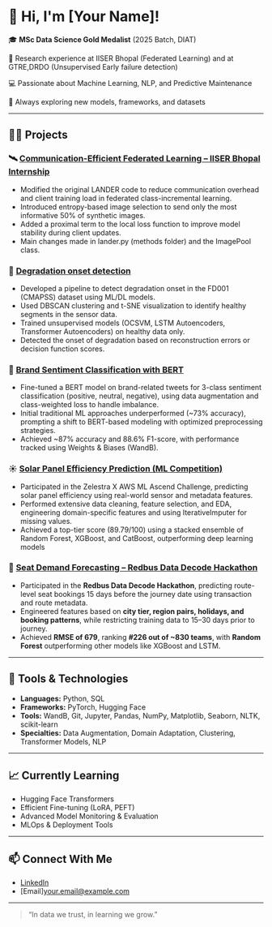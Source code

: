 # 👋 Hi, I'm [Your Name]!

🎓 **MSc Data Science Gold Medalist** (2025 Batch, DIAT)  

🔬 Research experience at IISER Bhopal (Federated Learning) and at GTRE,DRDO (Unsupervised Early failure detection)

💻 Passionate about Machine Learning, NLP, and Predictive Maintenance  

🧠 Always exploring new models, frameworks, and datasets

---

## 🧑‍💻 Projects

### 🛰️ [Communication-Efficient Federated Learning – IISER Bhopal Internship](https://github.com/Deekshita-S/LANDER)
- Modified the original LANDER code to reduce communication overhead and client training load in federated class-incremental learning.
- Introduced entropy-based image selection to send only the most informative 50% of synthetic images.
- Added a proximal term to the local loss function to improve model stability during client updates.
- Main changes made in lander.py (methods folder) and the ImagePool class.


### 🔧 [Degradation onset detection](https://github.com/Deekshita-S/Degradation-detection-in-CMAPSS-dataset)
- Developed a pipeline to detect degradation onset in the FD001 (CMAPSS) dataset using ML/DL models.
- Used DBSCAN clustering and t-SNE visualization to identify healthy segments in the sensor data.
- Trained unsupervised models (OCSVM, LSTM Autoencoders, Transformer Autoencoders) on healthy data only.
- Detected the onset of degradation based on reconstruction errors or decision function scores.


### 💬 [Brand Sentiment Classification with BERT](https://github.com/Deekshita-S/Twitter-Brand-Sentiment-Analysis)
- Fine-tuned a BERT model on brand-related tweets for 3-class sentiment classification (positive, neutral, negative), using data augmentation and class-weighted loss to handle imbalance.
- Initial traditional ML approaches underperformed (~73% accuracy), prompting a shift to BERT-based modeling with optimized preprocessing strategies.
- Achieved ~87% accuracy and 88.6% F1-score, with performance tracked using Weights & Biases (WandB).


### ☀️ [Solar Panel Efficiency Prediction (ML Competition)](https://github.com/Deekshita-S/Solar-panel-efficiency-prediction---Zelestra-Challenge)
- Participated in the Zelestra X AWS ML Ascend Challenge, predicting solar panel efficiency using real-world sensor and metadata features.
- Performed extensive data cleaning, feature selection, and EDA, engineering domain-specific features and using IterativeImputer for missing values.
- Achieved a top-tier score (89.79/100)  using a stacked ensemble of Random Forest, XGBoost, and CatBoost, outperforming deep learning models


### 🚌 [Seat Demand Forecasting – Redbus Data Decode Hackathon](https://github.com/Deekshita-S/Redbus-challenge)

- Participated in the **Redbus Data Decode Hackathon**, predicting route-level seat bookings 15 days before the journey date using transaction and route metadata.  
- Engineered features based on **city tier, region pairs, holidays, and booking patterns**, while restricting training data to 15–30 days prior to journey.  
- Achieved **RMSE of 679**, ranking **#226 out of ~830 teams**, with **Random Forest** outperforming other models like XGBoost and LSTM.


---

## 🔧 Tools & Technologies

- **Languages:** Python, SQL  
- **Frameworks:** PyTorch, Hugging Face
- **Tools:** WandB, Git, Jupyter, Pandas, NumPy, Matplotlib, Seaborn, NLTK, scikit-learn
- **Specialties:** Data Augmentation, Domain Adaptation, Clustering, Transformer Models, NLP

---

## 📈 Currently Learning

- Hugging Face Transformers  
- Efficient Fine-tuning (LoRA, PEFT)  
- Advanced Model Monitoring & Evaluation  
- MLOps & Deployment Tools

---

## 📫 Connect With Me

- [LinkedIn](https://www.linkedin.com/in/deekshita-iyer-7554bb268/)  
- [Email][your.email@example.com](mailto:deekshita809@gmail.com)

---

> “In data we trust, in learning we grow.”
